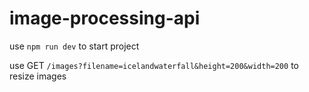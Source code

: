# image-processing-api

use `npm run dev` to start project

use GET `/images?filename=icelandwaterfall&height=200&width=200` to resize images
